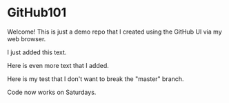 # GitHub101

Welcome! This is just a demo repo that I created using the GitHub UI via my web browser.

I just added this text.

Here is even more text that I added.

Here is my test that I don't want to break the "master" branch.

Code now works on Saturdays.
